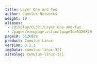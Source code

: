 ```yaml
---
title: Layer One and Two
author: Cumulus Networks
weight: 19
aliases:
 - /display/CL321/Layer-One-and-Two
 - /pages/viewpage.action?pageId=5126829
pageID: 5126829
product: Cumulus Linux
version: 3.2.1
imgData: cumulus-linux-321
siteSlug: cumulus-linux-321
---
```

<article id="html-search-results" class="ht-content" style="display: none;">

</article>

<footer id="ht-footer">

</footer>
